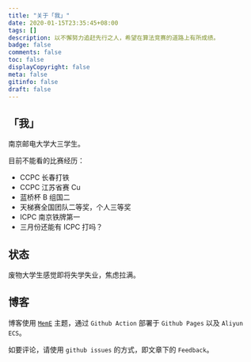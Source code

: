 ```yaml
---
title: "关于「我」"
date: 2020-01-15T23:35:45+08:00
tags: []
description: 以不懈努力追赶先行之人，希望在算法竞赛的道路上有所成绩。
badge: false
comments: false
toc: false
displayCopyright: false
meta: false
gitinfo: false
draft: false
---
```


## 「我」

南京邮电大学大三学生。

目前不能看的比赛经历：

+ CCPC 长春打铁
+ CCPC 江苏省赛 Cu
+ 蓝桥杯 B 组国二
+ 天梯赛全国团队二等奖，个人三等奖
+ ICPC 南京铁牌第一
+ 三月份还能有 ICPC 打吗？

## 状态

废物大学生感觉即将失学失业，焦虑拉满。

## 博客

博客使用 [`MemE`](https://github.com/reuixiy/hugo-theme-meme) 主题，通过 `Github Action` 部署于 `Github Pages` 以及 `Aliyun ECS`。

如要评论，请使用 `github issues` 的方式，即文章下的 `Feedback`。

